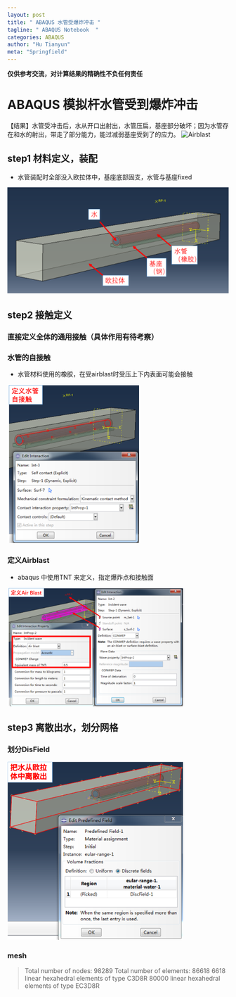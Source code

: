 ```yaml
---
layout: post
title: " ABAQUS 水管受爆炸冲击 "
tagline: " ABAQUS Notebook  "
categories: ABAQUS
author: "Hu Tianyun"
meta: "Springfield"
---
```

**仅供参考交流，对计算结果的精确性不负任何责任**

# ABAQUS 模拟杆水管受到爆炸冲击
【结果】水管受冲击后，水从开口出射出，水管压扁，基座部分破坏；因为水管存在和水的射出，带走了部分能力，能过减弱基座受到了的应力。
![Airblast](/post_img/Airblast/res.gif  "Airblastl")

## step1 材料定义，装配
 * 水管装配时全部没入欧拉体中，基座底部固支，水管与基座fixed

<img src="/post_img/Airblast/material.png" data-canonical-src="/post_img/Airblast/material.png" />


## step2  接触定义
### 直接定义全体的通用接触（具体作用有待考察）
### 水管的自接触
* 水管材料使用的橡胶，在受airblast时受压上下内表面可能会接触

<img  src="/post_img/Airblast/self-contact.png" width = "300" heigth = "300" data-canonical-src="/post_img/Airblast/self-contact.png" />

### 定义Airblast
* abaqus 中使用TNT 来定义，指定爆炸点和接触面

<img  src="/post_img/Airblast/air-blast.png" width = "400" heigth = "400" data-canonical-src="/post_img/Airblast/air-blast.png" />

## step3 离散出水，划分网格
### 划分DisField 
<img  src="/post_img/Airblast/water-dis.png" width = "400" heigth = "400" data-canonical-src="/post_img/Airblast/water-dis.png" />

### mesh 
>Total number of nodes: 98289
>Total number of elements: 86618
     6618 linear hexahedral elements of type C3D8R
     80000 linear hexahedral elements of type EC3D8R
